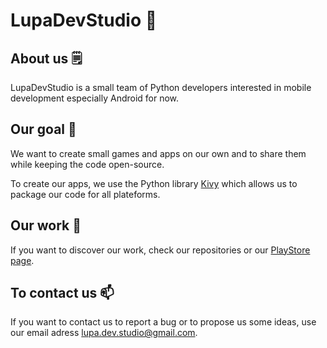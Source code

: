 # LupaDevStudio 🐺

## About us 🗒️

LupaDevStudio is a small team of Python developers interested in mobile development especially Android for now.

## Our goal 🚀

We want to create small games and apps on our own and to share them while keeping the code open-source.

To create our apps, we use the Python library [Kivy](https://kivy.org/) which allows us to package our code for all plateforms.

## Our work 📱

If you want to discover our work, check our repositories or our [PlayStore page](https://play.google.com/store/apps/dev?id=7601849429544070782&hl=fr&gl=US).

## To contact us 📫

If you want to contact us to report a bug or to propose us some ideas, use our email adress [lupa.dev.studio@gmail.com](lupa.dev.studio@gmail.com).
